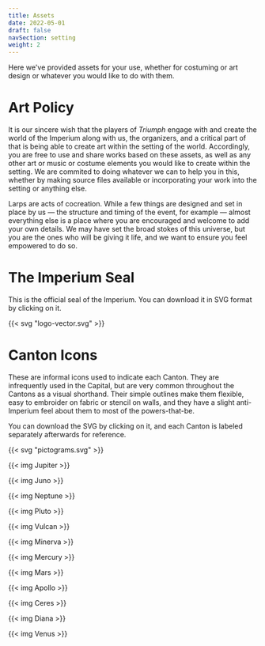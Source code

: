 ```yaml
---
title: Assets
date: 2022-05-01
draft: false
navSection: setting
weight: 2
---
```


Here we've provided assets for your use, whether for costuming or art design or
whatever you would like to do with them.

<!--more-->

# Art Policy

It is our sincere wish that the players of *Triumph* engage with and create
the world of the Imperium along with us, the organizers, and a critical part
of that is being able to create art within the setting of the world.
Accordingly, you are free to use and share works based on these assets, as
well as any other art or music or costume elements you would like to create
within the setting. We are commited to doing whatever we can to help you in
this, whether by making source files available or incorporating your work
into the setting or anything else.

Larps are acts of cocreation. While a few things are designed and set in place
by us — the structure and timing of the event, for example — almost
everything else is a place where you are encouraged and welcome to add your
own details. We may have set the broad stokes of this universe, but you are
the ones who will be giving it life, and we want to ensure you feel empowered
to do so.

# The Imperium Seal

This is the official seal of the Imperium. You can download it in SVG format
by clicking on it.

{{< svg "logo-vector.svg" >}}

# Canton Icons

These are informal icons used to indicate each Canton. They are infrequently
used in the Capital, but are very common throughout the Cantons as a visual
shorthand. Their simple outlines make them flexible, easy to embroider on
fabric or stencil on walls, and they have a slight anti-Imperium feel about
them to most of the powers-that-be.

You can download the SVG by clicking on it, and each Canton is labeled
separately afterwards for reference.

{{< svg "pictograms.svg" >}}

{{< img Jupiter >}}

{{< img Juno >}}

{{< img Neptune >}}

{{< img Pluto >}}

{{< img Vulcan >}}

{{< img Minerva >}}

{{< img Mercury >}}

{{< img Mars >}}

{{< img Apollo >}}

{{< img Ceres >}}

{{< img Diana >}}

{{< img Venus >}}
